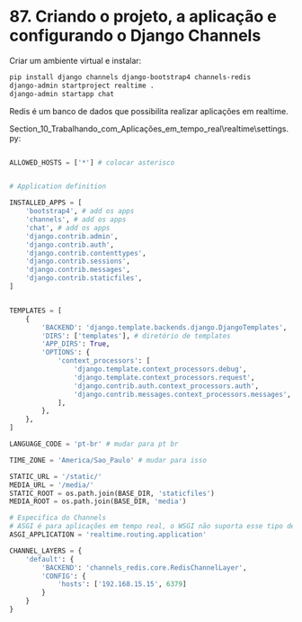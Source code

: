 # 87. Criando o projeto, a aplicação e configurando o Django Channels

Criar um ambiente virtual e instalar:

```bash
pip install django channels django-bootstrap4 channels-redis
django-admin startproject realtime .
django-admin startapp chat
```

Redis é um banco de dados que possibilita realizar aplicações em realtime.

Section_10_Trabalhando_com_Aplicações_em_tempo_real\realtime\settings.py:

```python

ALLOWED_HOSTS = ['*'] # colocar asterisco


# Application definition

INSTALLED_APPS = [
    'bootstrap4', # add os apps
    'channels', # add os apps
    'chat', # add os apps
    'django.contrib.admin',
    'django.contrib.auth',
    'django.contrib.contenttypes',
    'django.contrib.sessions',
    'django.contrib.messages',
    'django.contrib.staticfiles',
]


TEMPLATES = [
    {
        'BACKEND': 'django.template.backends.django.DjangoTemplates',
        'DIRS': ['templates'], # diretório de templates
        'APP_DIRS': True,
        'OPTIONS': {
            'context_processors': [
                'django.template.context_processors.debug',
                'django.template.context_processors.request',
                'django.contrib.auth.context_processors.auth',
                'django.contrib.messages.context_processors.messages',
            ],
        },
    },
]

LANGUAGE_CODE = 'pt-br' # mudar para pt br

TIME_ZONE = 'America/Sao_Paulo' # mudar para isso

STATIC_URL = '/static/'
MEDIA_URL = '/media/'
STATIC_ROOT = os.path.join(BASE_DIR, 'staticfiles')
MEDIA_ROOT = os.path.join(BASE_DIR, 'media')

# Especifica do Channels
# ASGI é para aplicações em tempo real, o WSGI não suporta esse tipo de operação.
ASGI_APPLICATION = 'realtime.routing.application'

CHANNEL_LAYERS = {
    'default': {
        'BACKEND': 'channels_redis.core.RedisChannelLayer',
        'CONFIG': {
            'hosts': ['192.168.15.15', 6379]
        }
    }
}
```
